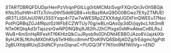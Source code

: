$START$DBRQFDUDprHenPzVIrqnPGtLLg0rbMCMziSvgrFXQr/Qn3vOh5BGjkKNs35ulhWrr41Tz7r/iru0th15dd6QB8+xtcBazRAxQ9DG0BGwz7EXyZTMUEldR3TLiiSIIJsU0WU3SSYxqo4r7Zw7wWESRp2ZXXXdgUGDtFinQWEEu17NscPotPiQRBqZGJ4fRpzISzWFbECZWTUy70g/wBLnQAs0p3dDi/jqybcLfdt3mBNTe0KQtqAd3rTajszsrGwNPDNQ8sj9J82IhJ2hCPlxgs0xMhvAteaCx8ILRsJWuB+6mSnHqRlFexhTf6KHlzQlkCuJRysb9s0DhDNt4EBBOJAzo8VJajzklXb8yHJK9LfKihoMXOhKIybTe1Hl6cc8mmf1DoK9VQ6Sb6jADZg/IrEdgmcfgjPdt2gBUXfdjdRUxjS3ldNCFynxGlqnaC+PUGQ/3FY7Kfiini9M1WiIVg==$END$